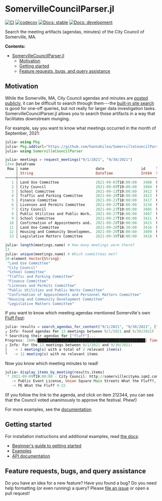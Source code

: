 # SomervilleCouncilParser.jl

[![CI](https://github.com/hannahilea/SomervilleCouncilParser.jl/actions/workflows/CI.yml/badge.svg)](https://github.com/hannahilea/SomervilleCouncilParser.jl/actions/workflows/CI.yml)
[![codecov](https://codecov.io/gh/hannahilea/SomervilleCouncilParser.jl/branch/main/graph/badge.svg?token=MKEJ2K1ONT)](https://codecov.io/gh/hannahilea/SomervilleCouncilParser.jl)
[![Docs: stable](https://img.shields.io/badge/docs-stable-blue.svg)](https://hannahilea.github.io/SomervilleCouncilParser.jl/stable)
[![Docs: development](https://img.shields.io/badge/docs-dev-blue.svg)](https://hannahilea.github.io/SomervilleCouncilParser.jl/dev)

Search the meeting artifacts (agendas, minutes) of the City Council of Somerville, MA.

**Contents:**

- [SomervilleCouncilParser.jl](#somervillecouncilparserjl)
  - [Motivation](#motivation)
  - [Getting started](#getting-started)
  - [Feature requests, bugs, and query assistance](#feature-requests-bugs-and-query-assistance)

## Motivation
While the Somerville, MA, City Council agendas and minutes are [posted publicly](http://somervillecityma.iqm2.com/Citizens/calendar.aspx), it can be difficult to search through them---the [built-in site search](http://somervillecityma.iqm2.com/Citizens/Search.aspx#SearchText=) is good for one-off queries, but not really for larger data investigation tasks. SomervilleCouncilParser.jl allows you to search those artifacts in a way that facilitates downstream munging.

For example, say you want to know what meetings occurred in the month of September, 2021:
```julia
julia> using Pkg
julia> Pkg.add(url="https://github.com/hannahilea/SomervilleCouncilParser.jl")
julia> using SomervilleCouncilParser

julia> meetings = request_meetings("9/1/2021", "9/30/2021")
13×4 DataFrame
 Row │ name                               date                 id     link
     │ String                             DateTime             Int64  String
─────┼──────────────────────────────────────────────────────────────────────────────────────────────────
   1 │ Land Use Committee                 2021-09-01T18:00:00   3408  http://somervillecityma.iqm2.com…
   2 │ City Council                       2021-09-09T19:00:00   3404  http://somervillecityma.iqm2.com…
   3 │ School Committee                   2021-09-13T19:00:00   3412  http://somervillecityma.iqm2.com…
   4 │ Traffic and Parking Committee      2021-09-20T18:00:00   3413  http://somervillecityma.iqm2.com…
   5 │ Finance Committee                  2021-09-21T18:00:00   3417  http://somervillecityma.iqm2.com…
   6 │ Licenses and Permits Committee     2021-09-22T18:00:00   3234  http://somervillecityma.iqm2.com…
   7 │ City Council                       2021-09-23T19:00:00   3405  http://somervillecityma.iqm2.com…
   8 │ Public Utilities and Public Work…  2021-09-27T18:00:00   3407  http://somervillecityma.iqm2.com…
   9 │ School Committee                   2021-09-27T19:00:00   3421  http://somervillecityma.iqm2.com…
  10 │ Confirmation of Appointments and…  2021-09-28T18:00:00   3415  http://somervillecityma.iqm2.com…
  11 │ Land Use Committee                 2021-09-28T18:30:00   3416  http://somervillecityma.iqm2.com…
  12 │ Housing and Community Developmen…  2021-09-29T18:00:00   3409  http://somervillecityma.iqm2.com…
  13 │ Legislative Matters Committee      2021-09-30T18:00:00   3418  http://somervillecityma.iqm2.com…

julia> length(meetings.name) # How many meetings were there?
13
julia> unique(meetings.name) # Which committees met?
10-element Vector{String}:
 "Land Use Committee"
 "City Council"
 "School Committee"
 "Traffic and Parking Committee"
 "Finance Committee"
 "Licenses and Permits Committee"
 "Public Utilities and Public Works Committee"
 "Confirmation of Appointments and Personnel Matters Committee"
 "Housing and Community Development Committee"
 "Legislative Matters Committee"
```

If you want to know which meeting agendas mentioned Somerville's own [Fluff Fest](https://www.flufffestival.com/):
```julia
julia> results = search_agendas_for_content("9/1/2021", "9/30/2021", ["fluff"]);
┌ Info: Found agendas for 13 meetings between 9/1/2021 and 9/30/2021!
└ Searching their agendas for ["fluff"]...
Progress: 100%|██████████████████████████████████████████████████| Time: 0:00:04
┌ Info: For the 13 meetings between 9/1/2021 and 9/30/2021:
│   -> 1 meeting(s) with a total of 2 relevant item(s)
└   -> 12 meeting(s) with no relevant items
```

Now you know which meeting minutes to read!
```julia
julia> display_items_by_meeting(results.items)
 * 2021-09-09T19:00:00 - City Council: http://somervillecityma.iqm2.com/Citizens/Detail_Meeting.aspx?ID=3404
   -> Public Event License, Union Square Main Streets What the Fluff?, Union Sq Plaza, Sept 22, 23, 24, 25, 26, 8AM-11PM.
   -> PE What the Fluff 9-22
```
(If you follow the link to the agenda, and click on item 212344, you can see that the Council voted unanimously to approve the festival. Phew!)

For more examples, see the [documentation](https://hannahilea.github.io/SomervilleCouncilParser.jl/stable/examples).

## Getting started
For installation instructions and additional examples, read [the docs](https://hannahilea.github.io/SomervilleCouncilParser.jl/stable):
  - [Beginner's guide to getting started](https://hannahilea.github.io/SomervilleCouncilParser.jl/stable/new_users)
  - [Examples](https://hannahilea.github.io/SomervilleCouncilParser.jl/stable/examples)
  - [API documentation](https://hannahilea.github.io/SomervilleCouncilParser.jl/stable/api)

## Feature requests, bugs, and query assistance
Do you have an idea for a new feature? Have you found a bug? Do you need help formatting (or even running) a query? Please [file an issue](https://github.com/hannahilea/SomervilleCouncilParser.jl/issues/new/choose) or open a pull request!
